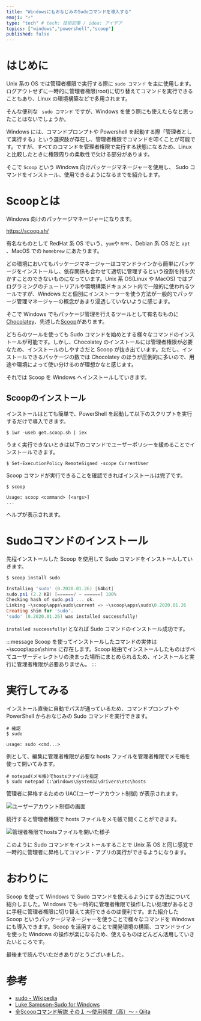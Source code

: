 ```yaml
---
title: "WindowsにもおなじみのSudoコマンドを導入する"
emoji: "⚡"
type: "tech" # tech: 技術記事 / idea: アイデア
topics: ["windows","powershell","scoop"]
published: false
---
```


# はじめに

Unix 系の OS では管理者権限で実行する際に `sudo コマンド` を主に使用します。ログアウトせずに一時的に管理者権限(root)に切り替えてコマンドを実行できることもあり、Linux の環境構築などで多用されます。

そんな便利な ` sudo コマンド` ですが、Windows を使う際にも使えたらなと思ったことはないでしょうか。

Windows には、コマンドプロンプトや Powershell を起動する際「管理者として実行する」という選択肢が存在し、管理者権限でコマンドを叩くことが可能です。ですが、すべてのコマンドを管理者権限で実行する状態になるため、Linux と比較したときに権限周りの柔軟性で欠ける部分があります。

そこで `Scoop` という Windows 向けパッケージマネージャーを使用し、 Sudo コマンドをインストール、使用できるようになるまでを紹介します。

# Scoopとは

Windows 向けのパッケージマネージャーになります。

https://scoop.sh/

有名なものとして RedHat 系 OS でいう、`yum`や `RPM` 、Debian 系 OS だと `apt` 、MacOS での `homebrew` にあたります。

どの環境においてもパッケージマネージャーはコマンドラインから簡単にパッケージをインストールし、依存関係も合わせて適切に管理するという役割を持ち欠かすことのできないものになっています。Unix 系 OS(Linux や MacOS) ではプログラミングのチュートリアルや環境構築ドキュメント内で一般的に使われるツールですが、Windows だと個別にインストーラーを使う方法が一般的でパッケージ管理マネージャーの概念があまり浸透していないように感じます。

そこで Windows でもパッケージ管理を行えるツールとして有名なものに[Chocolatey](https://chocolatey.org/)、先述した[Scoop](https://scoop.sh/)があります。

どちらのツールを使っても Sudo コマンドを始めとする様々なコマンドのインストールが可能です。しかし、Chocolatey のインストールには管理者権限が必要なため、インストールのしやすさだと Scoop が抜き出ています。ただし、インストールできるパッケージの数では Chocolatey のほうが圧倒的に多いので、用途や環境によって使い分けるのが理想かなと感じます。

それでは Scoop を Windows へインストールしていきます。

## Scoopのインストール

インストールはとても簡単で、PowerShell を起動して以下のスクリプトを実行するだけで導入できます。

```shell:Powershell
$ iwr -useb get.scoop.sh | iex
```
うまく実行できないときは以下のコマンドでユーザーポリシーを緩めることでインストールできます。
```shell:Powershell
$ Set-ExecutionPolicy RemoteSigned -scope CurrentUser
```
Scoop コマンドが実行できることを確認できればインストールは完了です。
```shell:Powershell
$ scoop

Usage: scoop <command> [<args>]
...
```
ヘルプが表示されます。


# Sudoコマンドのインストール

先程インストールした Scoop を使用して Sudo コマンドをインストールしていきます。
```powershell
$ scoop install sudo

Installing 'sudo' (0.2020.01.26) [64bit]
sudo.ps1 (2.2 KB) [======/ ~ ======] 100%
Checking hash of sudo.ps1 ... ok.
Linking ~\scoop\apps\sudo\current => ~\scoop\apps\sudo\0.2020.01.26
Creating shim for 'sudo'.
'sudo' (0.2020.01.26) was installed successfully!
```
`installed successfully!`となれば Sudo コマンドのインストール成功です。

:::message
Scoop を使ってインストールしたコマンドの実体は~\scoop\apps\shims に存在します。Scoop 経由でインストールしたものはすべてユーザーディレクトリの決まった場所にまとめられるため、インストールと実行に管理者権限が必要ありません。
:::

# 実行してみる

インストール直後に自動でパスが通っているため、コマンドプロンプトや PowerShell からおなじみの Sudo コマンドを実行できます。

```
# 確認
$ sudo

usage: sudo <cmd...>
```

例として、編集に管理者権限が必要な hosts ファイルを管理者権限でメモ帳を使って開いてみます。
```
# notepad(メモ帳)でhostsファイルを指定
$ sudo notepad C:\Windows\System32\drivers\etc\hosts
```

管理者に昇格するための UAC(ユーザーアカウント制御) が表示されます。

![ユーザーアカウント制御の画面](https://storage.googleapis.com/zenn-user-upload/5gbhypvzvgkalw6r3xuzrubs8vkr)

続行すると管理者権限で hosts ファイルをメモ帳で開くことができます。

![管理者権限でhostsファイルを開いた様子](https://storage.googleapis.com/zenn-user-upload/6qc6m9myaywrqv6v70onc5zwwaj2)

このように Sudo コマンドをインストールすることで Unix 系 OS と同じ感覚で一時的に管理者に昇格してコマンド・アプリの実行ができるようになります。

# おわりに

Scoop を使って Windows で Sudo コマンドを使えるようにする方法について紹介しました。Windows でも一時的に管理者権限で操作したい処理があるときに手軽に管理者権限に切り替えて実行できるのは便利です。また紹介した Scoop というパッケージマネージャーを使うことで様々なコマンドを Windows にも導入できます。Scoop を活用することで開発環境の構築、コマンドラインを使った Windows の操作が楽になるため、使えるものはどんどん活用していきたいところです。

最後まで読んでいただきありがとうございました。

# 参考

- [sudo - Wikipedia](https://ja.wikipedia.org/wiki/Sudo)
- [Luke Sampson-Sudo for Windows](http://blog.lukesampson.com/sudo-for-windows)
- [全Scoopコマンド解説 その１ ～使用頻度（高）～ - Qiita](https://qiita.com/nimzo6689/items/1ab33380366e324c0b84)